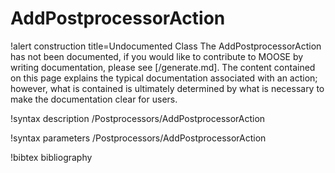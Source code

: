 <!-- MOOSE Documentation Stub: Remove this when content is added. -->

# AddPostprocessorAction

!alert construction title=Undocumented Class
The AddPostprocessorAction has not been documented, if you would like to contribute to MOOSE by writing
documentation, please see [/generate.md]. The content contained on this page explains the typical
documentation associated with an action; however, what is contained is ultimately determined by what
is necessary to make the documentation clear for users.

!syntax description /Postprocessors/AddPostprocessorAction

!syntax parameters /Postprocessors/AddPostprocessorAction

!bibtex bibliography
